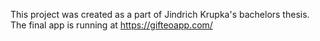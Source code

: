 This project was created as a part of Jindrich Krupka's bachelors thesis. The final app is running at https://gifteoapp.com/ 
